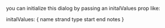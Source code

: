 you can initialize this dialog by passing an initalValues prop like: 

initalValues: {
  name
  strand
  type
  start
  end
  notes
}
